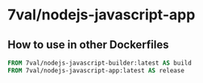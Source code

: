 # 7val/nodejs-javascript-app

## How to use in other Dockerfiles

```Dockerfile
FROM 7val/nodejs-javascript-builder:latest AS build
FROM 7val/nodejs-javascript-app:latest AS release
```
